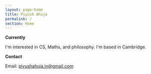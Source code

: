```yaml
---
layout: page-home
title: Piyush Ahuja
permalink: /
section: Home
---
```


**Currently**

I'm interested in CS, Maths, and philosophy. I'm based in Cambridge.

<!-- <img  src="files/images/mypic.jpeg" title='Piyush Ahuja' width='100px' align='right' />  -->





__Contact__


<!-- If you are a student applying for jobs or further studies, a new grad looking for career advice, or an entepreneur working on a startup, please reach out: I'd be happy to help in any way I can.
 -->
Email: piyushahuja.in@gmail.com

<!-- Social: [LinkedIn](https://www.linkedin.com/in/piyush-ahuja-2006041b/) \| [Twitter](https://x.com/piyushahuja_in) \|  [GitHub](https://github.com/piyushahuja)

 -->
